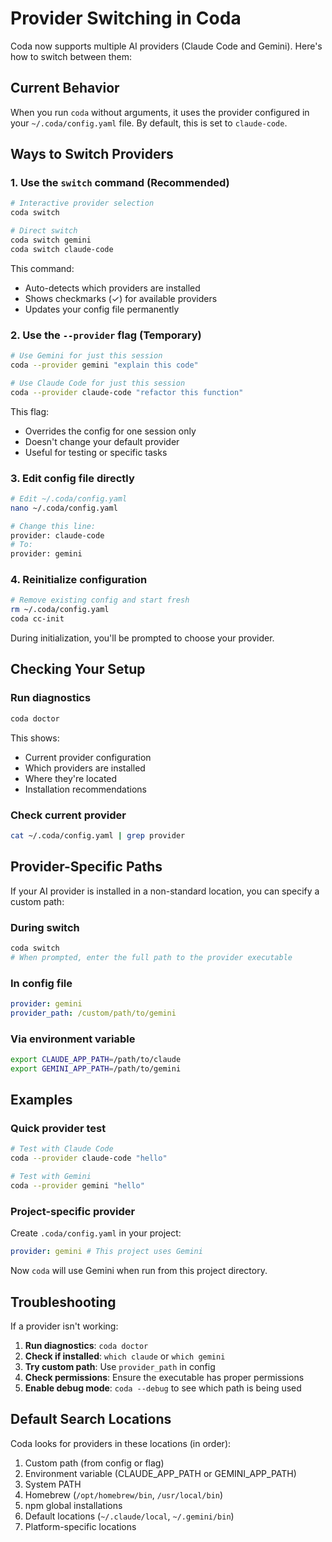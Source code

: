 # Provider Switching in Coda

Coda now supports multiple AI providers (Claude Code and Gemini). Here's how to switch between them:

## Current Behavior

When you run `coda` without arguments, it uses the provider configured in your `~/.coda/config.yaml` file. By default, this is set to `claude-code`.

## Ways to Switch Providers

### 1. **Use the `switch` command** (Recommended)

```bash
# Interactive provider selection
coda switch

# Direct switch
coda switch gemini
coda switch claude-code
```

This command:

- Auto-detects which providers are installed
- Shows checkmarks (✓) for available providers
- Updates your config file permanently

### 2. **Use the `--provider` flag** (Temporary)

```bash
# Use Gemini for just this session
coda --provider gemini "explain this code"

# Use Claude Code for just this session
coda --provider claude-code "refactor this function"
```

This flag:

- Overrides the config for one session only
- Doesn't change your default provider
- Useful for testing or specific tasks

### 3. **Edit config file directly**

```bash
# Edit ~/.coda/config.yaml
nano ~/.coda/config.yaml

# Change this line:
provider: claude-code
# To:
provider: gemini
```

### 4. **Reinitialize configuration**

```bash
# Remove existing config and start fresh
rm ~/.coda/config.yaml
coda cc-init
```

During initialization, you'll be prompted to choose your provider.

## Checking Your Setup

### Run diagnostics

```bash
coda doctor
```

This shows:

- Current provider configuration
- Which providers are installed
- Where they're located
- Installation recommendations

### Check current provider

```bash
cat ~/.coda/config.yaml | grep provider
```

## Provider-Specific Paths

If your AI provider is installed in a non-standard location, you can specify a custom path:

### During switch

```bash
coda switch
# When prompted, enter the full path to the provider executable
```

### In config file

```yaml
provider: gemini
provider_path: /custom/path/to/gemini
```

### Via environment variable

```bash
export CLAUDE_APP_PATH=/path/to/claude
export GEMINI_APP_PATH=/path/to/gemini
```

## Examples

### Quick provider test

```bash
# Test with Claude Code
coda --provider claude-code "hello"

# Test with Gemini
coda --provider gemini "hello"
```

### Project-specific provider

Create `.coda/config.yaml` in your project:

```yaml
provider: gemini # This project uses Gemini
```

Now `coda` will use Gemini when run from this project directory.

## Troubleshooting

If a provider isn't working:

1. **Run diagnostics**: `coda doctor`
2. **Check if installed**: `which claude` or `which gemini`
3. **Try custom path**: Use `provider_path` in config
4. **Check permissions**: Ensure the executable has proper permissions
5. **Enable debug mode**: `coda --debug` to see which path is being used

## Default Search Locations

Coda looks for providers in these locations (in order):

1. Custom path (from config or flag)
2. Environment variable (CLAUDE_APP_PATH or GEMINI_APP_PATH)
3. System PATH
4. Homebrew (`/opt/homebrew/bin`, `/usr/local/bin`)
5. npm global installations
6. Default locations (`~/.claude/local`, `~/.gemini/bin`)
7. Platform-specific locations
